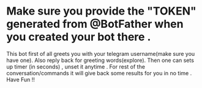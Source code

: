 # Make sure you provide the "TOKEN" generated from @BotFather when you created your bot there .

This bot first of all greets you with your telegram username(make sure you have one). Also reply back for greeting words(explore).
Then one can sets up timer (in seconds) , unset it anytime . For rest of the conversation/commands it will give back some results
for you in no time .
Have Fun !!
